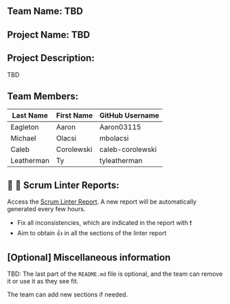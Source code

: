 ## Team Name: TBD

## Project Name: TBD

## Project Description:
TBD

## Team Members:

| Last Name          | First Name         | GitHub Username    |
|--------------------|--------------------|--------------------|
| Eagleton           | Aaron              | Aaron03115         |
| Michael            | Olacsi             | mbolacsi           |
| Caleb              | Corolewski         | caleb-corolewski   |
| Leatherman         | Ty                 | tyleatherman       |

## :eyes: :memo: Scrum Linter Reports:
Access the [Scrum Linter Report](https://scrumlinter.boisestate.edu/CS208S25ScrumLinterReports/CS208-S25-Team1_fz9kbJVYNCa7BoyFA6NsLpTVUCn4pEpSNY89O0WS/). A new report will be automatically generated every few hours.
- Fix all inconsistencies, which are indicated in the report with :heavy_exclamation_mark:
- Aim to obtain :thumbsup: in all the sections of the linter report

## [Optional] Miscellaneous information
TBD: The last part of the `README.md` file is optional, and the team can remove it or use it as they see fit.

The team can add new sections if needed.
